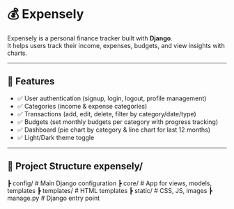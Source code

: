 # 💰 Expensely

Expensely is a personal finance tracker built with **Django**.  
It helps users track their income, expenses, budgets, and view insights with charts.

---

## 🚀 Features
- ✅ User authentication (signup, login, logout, profile management)  
- ✅ Categories (income & expense categories)  
- ✅ Transactions (add, edit, delete, filter by category/date/type)  
- ✅ Budgets (set monthly budgets per category with progress tracking)  
- ✅ Dashboard (pie chart by category & line chart for last 12 months)  
- ✅ Light/Dark theme toggle  

---

## 📂 Project Structure expensely/
┣ config/ # Main Django configuration
┣ core/ # App for views, models, templates
┣ templates/ # HTML templates
┣ static/ # CSS, JS, images
┣ manage.py # Django entry point